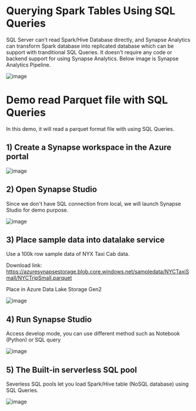 # Querying Spark Tables Using SQL Queries

SQL Server can't read Spark/Hive Database directly, and Synapse Analytics can transform Spark database into replicated database which can be support with tranditional SQL Queries. It doesn't require any code or backend support for using Synapse Analytics.
Below image is Synapse Analytics Pipeline.

![image](https://user-images.githubusercontent.com/71728495/150847606-f095863c-9ae2-4a34-a9b2-e18329688f58.png)

# Demo read Parquet file with SQL Queries

In this demo, it will read a parquet format file with using SQL Queries. 
 
## 1) Create a Synapse workspace in the Azure portal

![image](https://user-images.githubusercontent.com/71728495/150852749-f843dd95-527c-4a05-b968-eb8f5f92e631.png)

## 2) Open Synapse Studio
Since we don't have SQL connection from local, we will launch Synapse Studio for demo purpose.

![image](https://user-images.githubusercontent.com/71728495/150853438-71a327f9-bbb6-4c12-add0-4e1c9017182f.png)

## 3) Place sample data into datalake service

Use a 100k row sample data of NYX Taxi Cab data.

Download link: https://azuresynapsestorage.blob.core.windows.net/sampledata/NYCTaxiSmall/NYCTripSmall.parquet

Place in Azure Data Lake Storage Gen2

![image](https://user-images.githubusercontent.com/71728495/150854063-16a78b98-114e-4564-a873-a17660fe36cb.png)

## 4) Run Synapse Studio
Access develop mode, you can use different method such as Notebook (Python) or SQL query

![image](https://user-images.githubusercontent.com/71728495/150854632-cd30caa3-672c-4fc8-ab6d-3e51cd6c4bea.png)

## 5) The Built-in serverless SQL pool
Severless SQL pools let you load Spark/Hive table (NoSQL database) using SQL Queries.

![image](https://user-images.githubusercontent.com/71728495/150854968-2e55a870-157b-4edf-96ec-d10c4c2c29cb.png)



